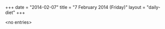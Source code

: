 +++
date = "2014-02-07"
title = "7 February 2014 (Friday)"
layout = "daily-diet"
+++


\<no entries\>

